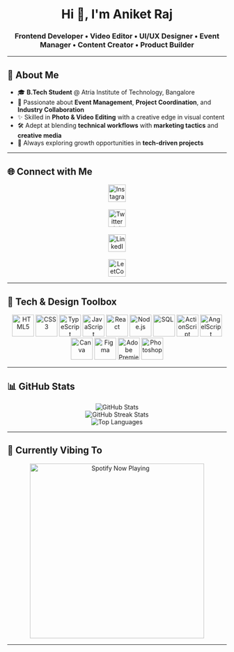 <!-- Profile Header -->
<h1 align="center">Hi 👋, I'm Aniket Raj</h1>
<h3 align="center">Frontend Developer • Video Editor • UI/UX Designer • Event Manager • Content Creator • Product Builder</h3>

---

## 🚀 About Me  

- 🎓 **B.Tech Student** @ Atria Institute of Technology, Bangalore  
- 🎯 Passionate about **Event Management**, **Project Coordination**, and **Industry Collaboration**  
- ✨ Skilled in **Photo & Video Editing** with a creative edge in visual content  
- 🛠️ Adept at blending **technical workflows** with **marketing tactics** and **creative media**  
- 🌱 Always exploring growth opportunities in **tech-driven projects**  

---

## 🌐 Connect with Me  

<p align="center">
  <a href="https://www.instagram.com/theanikeeeeet/" target="_blank">
    <img src="https://cdn.jsdelivr.net/gh/simple-icons/simple-icons/icons/instagram.svg" alt="Instagram" width="40" height="40"/>
  </a>
  <br><br>
  <a href="https://x.com/theanikeeeeet" target="_blank">
    <img src="https://cdn.jsdelivr.net/gh/simple-icons/simple-icons/icons/x.svg" alt="Twitter (X)" width="40" height="40"/>
  </a>
  <br><br>
  <a href="https://www.linkedin.com/in/aniket-raj-b2478b292/" target="_blank">
    <img src="https://cdn.jsdelivr.net/gh/simple-icons/simple-icons/icons/linkedin.svg" alt="LinkedIn" width="40" height="40"/>
  </a>
  <br><br>
  <a href="https://leetcode.com/u/theanikeeeeet/" target="_blank">
    <img src="https://cdn.jsdelivr.net/gh/simple-icons/simple-icons/icons/leetcode.svg" alt="LeetCode" width="40" height="40"/>
  </a>
</p>

---

## 🧰 Tech & Design Toolbox  

<p align="center">
  <!-- Languages & Frameworks -->
  <img src="https://cdn.jsdelivr.net/gh/devicons/devicon/icons/html5/html5-original.svg" alt="HTML5" width="50" height="50"/>
  <img src="https://cdn.jsdelivr.net/gh/devicons/devicon/icons/css3/css3-original.svg" alt="CSS3" width="50" height="50"/>
  <img src="https://cdn.jsdelivr.net/gh/devicons/devicon/icons/typescript/typescript-original.svg" alt="TypeScript" width="50" height="50"/>
  <img src="https://cdn.jsdelivr.net/gh/devicons/devicon/icons/javascript/javascript-original.svg" alt="JavaScript" width="50" height="50"/>
  <img src="https://cdn.jsdelivr.net/gh/devicons/devicon/icons/react/react-original.svg" alt="React" width="50" height="50"/>
  <img src="https://cdn.jsdelivr.net/gh/devicons/devicon/icons/nodejs/nodejs-original.svg" alt="Node.js" width="50" height="50"/>
  <img src="https://cdn.jsdelivr.net/gh/devicons/devicon/icons/postgresql/postgresql-original.svg" alt="SQL" width="50" height="50"/>
  <img src="https://cdn.jsdelivr.net/gh/simple-icons/simple-icons/icons/adobe.svg" alt="ActionScript" width="50" height="50"/>
  <img src="https://cdn.jsdelivr.net/gh/simple-icons/simple-icons/icons/appveyor.svg" alt="AngelScript" width="50" height="50"/>

  <!-- Design & Editing Tools -->
  <img src="https://cdn.jsdelivr.net/gh/simple-icons/simple-icons/icons/canva.svg" alt="Canva" width="50" height="50"/>
  <img src="https://cdn.jsdelivr.net/gh/devicons/devicon/icons/figma/figma-original.svg" alt="Figma" width="50" height="50"/>
  <img src="https://cdn.jsdelivr.net/gh/simple-icons/simple-icons/icons/adobepremierepro.svg" alt="Adobe Premiere Pro" width="50" height="50"/>
  <img src="https://cdn.jsdelivr.net/gh/devicons/devicon/icons/photoshop/photoshop-plain.svg" alt="Photoshop" width="50" height="50"/>
</p>

---

## 📊 GitHub Stats  

<p align="center">
  <img src="https://github-readme-stats.vercel.app/api?username=theanikeeeeet&show_icons=true&theme=radical" alt="GitHub Stats" />
  <br>
  <img src="https://github-readme-streak-stats.herokuapp.com/?user=theanikeeeeet&theme=radical" alt="GitHub Streak Stats" />
  <br>
  <img src="https://github-readme-stats.vercel.app/api/top-langs/?username=theanikeeeeet&layout=compact&theme=radical" alt="Top Languages" />
</p>

---

## 🎵 Currently Vibing To  

<p align="center">
  <a href="https://open.spotify.com/user/lckssbfpmf96of81p37dh51ce" target="_blank">
    <img src="https://spotify-github-profile.kittinanx.com/api/view?uid=lckssbfpmf96of81p37dh51ce&cover_image=true&theme=novatorem&show_offline=false&background_color=121212&bar_color=53b14f&bar_color_cover=true" alt="Spotify Now Playing" width="400"/>
  </a>
</p>

---
